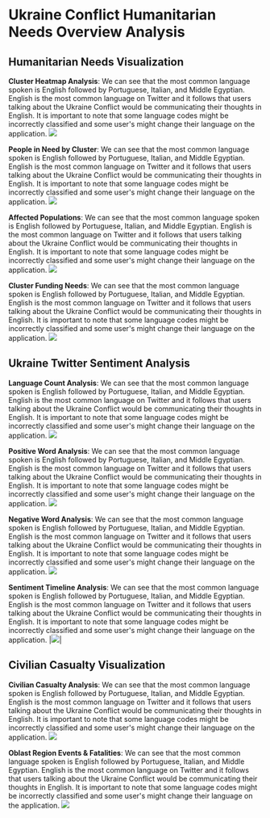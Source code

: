 # Ukraine Conflict Humanitarian Needs Overview Analysis


## Humanitarian Needs Visualization

**Cluster Heatmap Analysis**: We can see that the most common language spoken is English followed by Portuguese, Italian, and Middle Egyptian. English is the most common language on Twitter and it follows that users talking about the Ukraine Conflict would be communicating their thoughts in English. It is important to note that some language codes might be incorrectly classified and some user's might change their language on the application.
![](./images/cluster-corr-heatmap.png)

**People in Need by Cluster**: We can see that the most common language spoken is English followed by Portuguese, Italian, and Middle Egyptian. English is the most common language on Twitter and it follows that users talking about the Ukraine Conflict would be communicating their thoughts in English. It is important to note that some language codes might be incorrectly classified and some user's might change their language on the application.
![](./images/overall-pin-cluster.png)

**Affected Populations**: We can see that the most common language spoken is English followed by Portuguese, Italian, and Middle Egyptian. English is the most common language on Twitter and it follows that users talking about the Ukraine Conflict would be communicating their thoughts in English. It is important to note that some language codes might be incorrectly classified and some user's might change their language on the application.
![](./images/estimated-total-affected-pop.png)

**Cluster Funding Needs**: We can see that the most common language spoken is English followed by Portuguese, Italian, and Middle Egyptian. English is the most common language on Twitter and it follows that users talking about the Ukraine Conflict would be communicating their thoughts in English. It is important to note that some language codes might be incorrectly classified and some user's might change their language on the application.
![](./images/funds-requested-cluster.png)

## Ukraine Twitter Sentiment Analysis

**Language Count Analysis**: We can see that the most common language spoken is English followed by Portuguese, Italian, and Middle Egyptian. English is the most common language on Twitter and it follows that users talking about the Ukraine Conflict would be communicating their thoughts in English. It is important to note that some language codes might be incorrectly classified and some user's might change their language on the application.
![](./images/language-count.png)


**Positive Word Analysis**: We can see that the most common language spoken is English followed by Portuguese, Italian, and Middle Egyptian. English is the most common language on Twitter and it follows that users talking about the Ukraine Conflict would be communicating their thoughts in English. It is important to note that some language codes might be incorrectly classified and some user's might change their language on the application.
![](./images/pos-sentiment-word-cloud.png)

**Negative Word Analysis**: We can see that the most common language spoken is English followed by Portuguese, Italian, and Middle Egyptian. English is the most common language on Twitter and it follows that users talking about the Ukraine Conflict would be communicating their thoughts in English. It is important to note that some language codes might be incorrectly classified and some user's might change their language on the application.
![](./images/neg-sentiment-word-cloud.png)

**Sentiment Timeline Analysis**: We can see that the most common language spoken is English followed by Portuguese, Italian, and Middle Egyptian. English is the most common language on Twitter and it follows that users talking about the Ukraine Conflict would be communicating their thoughts in English. It is important to note that some language codes might be incorrectly classified and some user's might change their language on the application.
|![](./images/sentiment-timeline.png)|

## Civilian Casualty Visualization

**Civilian Casualty Analysis**: We can see that the most common language spoken is English followed by Portuguese, Italian, and Middle Egyptian. English is the most common language on Twitter and it follows that users talking about the Ukraine Conflict would be communicating their thoughts in English. It is important to note that some language codes might be incorrectly classified and some user's might change their language on the application.
![](./images/total-civ-casualties.png)

**Oblast Region Events & Fatalities**: We can see that the most common language spoken is English followed by Portuguese, Italian, and Middle Egyptian. English is the most common language on Twitter and it follows that users talking about the Ukraine Conflict would be communicating their thoughts in English. It is important to note that some language codes might be incorrectly classified and some user's might change their language on the application.
![](./images/events-fatalities-total-oblast.png)
